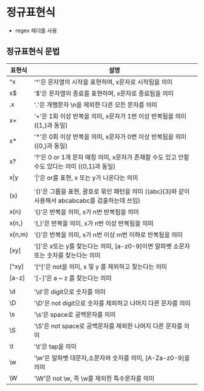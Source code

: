 # 정규표현식

* regex 헤더를 사용

## 정규표현식 문법

|표현식|설명|
|---|---|
|^x|'^'은 문자열의 시작을 표현하며, x문자로 시작됨을 의미|
|x$|'$'은 문자열의 종료를 표현하며, x문자로 종료됨을 의미|
|.x|'.'은 개행문자 \n을 제외한 다른 모든 문자를 의미|
|x+|'+'은 1회 이상 반복을 의미, x문자가 1번 이상 반복됨을 의미 ({1,}과 동일)|
|x*|'\*'은 0회 이상 반복을 의미, x문자가 0번 이상 반복됨을 의미 ({0,}과 동일)|
|x?|'?'은 0 or 1개 문자 매칭 의미, x문자가 존재할 수도 있고 안할수도 있다는 의미 ({0,1}과 동일)|
|x\|y|'\|'은 or를 표현, x 또는 y가 나온다는 의미|
|||
|(x)|'()'은 그룹을 표현, 괄호로 묶인 패턴을 의미 ((abc){3}와 같이 사용해서 abcabcabc를 검출하는데 쓰임)|
|x{n}|'{}'은 반복을 의미, x가 n번 반복됨을 의미|
|x{n,}|'{,}'은 반복을 의미, x가 n번 이상 반복됨을 의미|
|x{n,m}|'{}'은 반복을 의미, x가 n번 이상 m번 이하로 반복됨을 의미|
|[xy]|'[]'은 x또는 y를 찾는다는 의미, [a-z0-9]이면 알파벳 소문자 또는 숫자를 찾는다는 의미|
|[^xy]|'[^]'은 not을 의미, x 및 y 를 제외하고 찾는다는 의미|
|[a-z]|'[-]'은 a ~ z 를 찾는다는 의미|
|||
|\d|'\d'은 digit으로 숫자를 의미|
|\D|'\D'은 not digit으로 숫자를 제외하고 나머지 다른 문자를 의미|
|\s|'\s'은 space로 공백문자를 의미|
|\S|'\S'은 not space로 공백문자를 제외한 나머지 다른 문자를 의미|
|\t|'\t'은 tap을 의미|
|\w|'\w'은 알파벳 대문자,소문자와 숫자를 의미, [A-Za-z0-9]을 의미|
|\W|'\W'은 not \w, 즉 \w를 제외한 특수문자를 의미|
